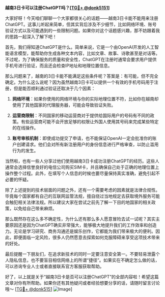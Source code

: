 **越南3日卡可以注册ChatGPT吗？[[TG💪+ @donk5151](https://t.me/s/donk5151)]**

大家好呀！今天咱们聊聊一个大家都很关心的话题——越南3日卡能不能用来注册ChatGPT。这事儿听起来简单，但其实背后涉及不少细节，比如网络环境、账号验证方式以及可能遇到的一些限制问题。如果你对这个话题感兴趣，那不妨跟着我的思路一起深入了解下吧！

首先，我们得知道ChatGPT是什么。简单来说，它是一个由OpenAI开发的人工智能语言模型，能帮助你生成各种文本内容，比如文章、故事、诗歌甚至是对话等。不过呢，为了确保服务的质量和安全性，ChatGPT在注册时通常会要求用户提供手机号进行验证，而且还会检查IP地址和地理位置信息。

那么问题来了，越南的3日卡能不能满足这些条件呢？答案是：有可能，但不完全确定。为什么这么说呢？因为虽然越南3日卡可以提供一个有效的手机号码用于注册，但是能否顺利通过验证还取决于几个因素：

1. **网络环境**：如果你使用的网络环境与你的实际地理位置不符，比如你在越南却使用了其他国家的代理服务器，可能会导致验证失败。
   
2. **运营商限制**：不同国家的移动运营商对于提供给国际用户的号码有不同的政策。有些运营商可能不会开放足够的权限让外国人使用其号码来完成某些特定的在线操作。

3. **账号审核机制**：即使成功提交了申请，也不能保证OpenAI一定会批准你的账户创建请求。他们会对所有新注册用户的身份信息进行严格审查，以防止滥用行为的发生。

当然啦，也有一些人分享过他们使用越南3日卡成功注册ChatGPT的经历。这些人通常会选择信誉良好的电信公司购买SIM卡，并且确保自己处于正确的地理位置上操作整个过程。此外，在填写个人信息的时候也要尽量保持真实准确，避免引起不必要的怀疑。

除了上述提到的技术层面的问题之外，还有一个需要考虑的因素就是法律合规性。毕竟每个国家都有自己的互联网监管法规，擅自绕过当地规定去获取境外服务可能会触犯相关法律法规。所以建议大家在尝试之前先了解一下目的地国家的相关政策，以免给自己带来麻烦。

那么既然存在这么多不确定性，为什么还有那么多人愿意冒险去试一试呢？其实主要原因还是因为ChatGPT确实非常强大，能够极大地提升我们的工作效率和创造力。无论是学习研究、商务沟通还是娱乐创作，它都能为我们带来极大的便利。因此，即便面临一定风险，很多人仍然愿意去探索如何克服障碍来享受这项技术带来的好处。

最后提醒一下朋友们，在追求新技术的同时一定要注意安全第一。不要轻易泄露个人隐私信息，也不要盲目相信网络上的所谓“捷径”。如果实在不确定怎么做的话，可以咨询专业人士或者直接联系官方客服获取帮助。

好了，以上就是关于“越南3日卡是否可以注册ChatGPT”的全部内容啦！希望这篇文章对你有所帮助。如果你还有其他疑问或者经验想要分享的话，请随时留言讨论哦～ [[TG💪+ @donk5151](https://t.me/s/donk5151) ![Image](https://i.postimg.cc/rwNCRYN7/Snipaste-2025-04-30-17-27-05.png)]